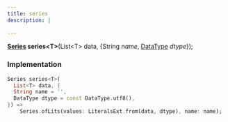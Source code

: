 ```yaml
---
title: series
description: |
  
---
```

<span class="dart-code"><strong>[Series] series\<T></strong>(<span class="nobr">List\<T> data</span>, {<span class="nobr">String <i>name</i></span>, <span class="nobr">[DataType] <i>dtype</i></span>});</span>


### Implementation
```dart
Series series<T>(
  List<T> data, {
  String name = '',
  DataType dtype = const DataType.utf8(),
}) =>
    Series.ofLits(values: LiteralsExt.from(data, dtype), name: name);
```

[Series]: /reference/classes/series
[DataType]: /reference/classes/datatype